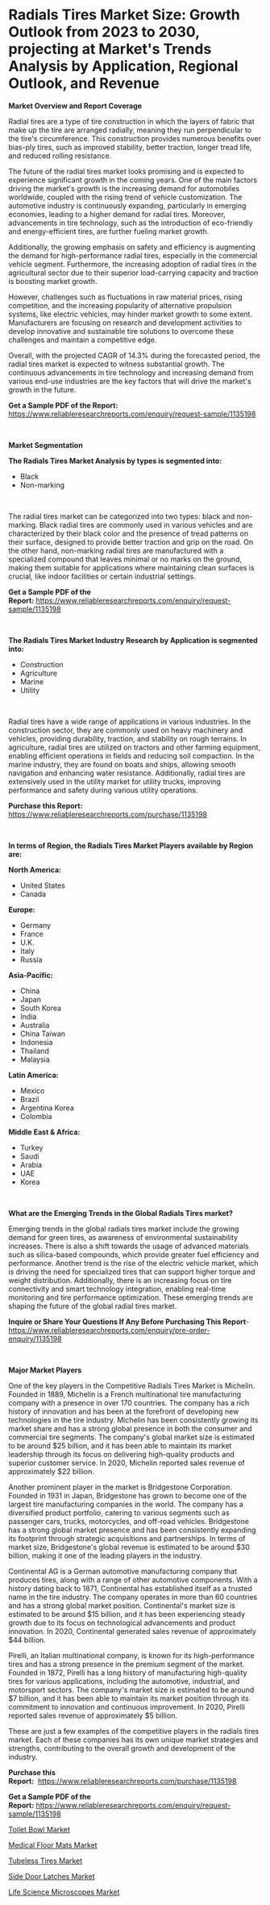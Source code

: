 <p><h1>Radials Tires Market Size: Growth Outlook from 2023 to 2030, projecting at Market's Trends Analysis by Application, Regional Outlook, and Revenue</h1></p><p><strong>Market Overview and Report Coverage</strong></p>
<p><p>Radial tires are a type of tire construction in which the layers of fabric that make up the tire are arranged radially, meaning they run perpendicular to the tire's circumference. This construction provides numerous benefits over bias-ply tires, such as improved stability, better traction, longer tread life, and reduced rolling resistance.</p><p>The future of the radial tires market looks promising and is expected to experience significant growth in the coming years. One of the main factors driving the market's growth is the increasing demand for automobiles worldwide, coupled with the rising trend of vehicle customization. The automotive industry is continuously expanding, particularly in emerging economies, leading to a higher demand for radial tires. Moreover, advancements in tire technology, such as the introduction of eco-friendly and energy-efficient tires, are further fueling market growth.</p><p>Additionally, the growing emphasis on safety and efficiency is augmenting the demand for high-performance radial tires, especially in the commercial vehicle segment. Furthermore, the increasing adoption of radial tires in the agricultural sector due to their superior load-carrying capacity and traction is boosting market growth.</p><p>However, challenges such as fluctuations in raw material prices, rising competition, and the increasing popularity of alternative propulsion systems, like electric vehicles, may hinder market growth to some extent. Manufacturers are focusing on research and development activities to develop innovative and sustainable tire solutions to overcome these challenges and maintain a competitive edge.</p><p>Overall, with the projected CAGR of 14.3% during the forecasted period, the radial tires market is expected to witness substantial growth. The continuous advancements in tire technology and increasing demand from various end-use industries are the key factors that will drive the market's growth in the future.</p></p>
<p><strong>Get a Sample PDF of the Report:</strong> <a href="https://www.reliableresearchreports.com/enquiry/request-sample/1135198">https://www.reliableresearchreports.com/enquiry/request-sample/1135198</a></p>
<p>&nbsp;</p>
<p><strong>Market Segmentation</strong></p>
<p><strong>The Radials Tires Market Analysis by types is segmented into:</strong></p>
<p><ul><li>Black</li><li>Non-marking</li></ul></p>
<p>&nbsp;</p>
<p><p>The radial tires market can be categorized into two types: black and non-marking. Black radial tires are commonly used in various vehicles and are characterized by their black color and the presence of tread patterns on their surface, designed to provide better traction and grip on the road. On the other hand, non-marking radial tires are manufactured with a specialized compound that leaves minimal or no marks on the ground, making them suitable for applications where maintaining clean surfaces is crucial, like indoor facilities or certain industrial settings.</p></p>
<p><strong>Get a Sample PDF of the Report:</strong>&nbsp;<a href="https://www.reliableresearchreports.com/enquiry/request-sample/1135198">https://www.reliableresearchreports.com/enquiry/request-sample/1135198</a></p>
<p>&nbsp;</p>
<p><strong>The Radials Tires Market Industry Research by Application is segmented into:</strong></p>
<p><ul><li>Construction</li><li>Agriculture</li><li>Marine</li><li>Utility</li></ul></p>
<p>&nbsp;</p>
<p><p>Radial tires have a wide range of applications in various industries. In the construction sector, they are commonly used on heavy machinery and vehicles, providing durability, traction, and stability on rough terrains. In agriculture, radial tires are utilized on tractors and other farming equipment, enabling efficient operations in fields and reducing soil compaction. In the marine industry, they are found on boats and ships, allowing smooth navigation and enhancing water resistance. Additionally, radial tires are extensively used in the utility market for utility trucks, improving performance and safety during various utility operations.</p></p>
<p><strong>Purchase this Report:</strong>&nbsp; <a href="https://www.reliableresearchreports.com/purchase/1135198">https://www.reliableresearchreports.com/purchase/1135198</a></p>
<p>&nbsp;</p>
<p><strong>In terms of Region, the Radials Tires Market Players available by Region are:</strong></p>
<p>
    <p> <strong> North America: </strong>
        <ul>
            <li>United States</li>
            <li>Canada</li>
        </ul>
        </p> 
    <p> <strong> Europe: </strong>
        <ul>
            <li>Germany</li>
            <li>France</li>
            <li>U.K.</li>
            <li>Italy</li>
            <li>Russia</li>
        </ul>
        </p> 
    <p> <strong> Asia-Pacific: </strong>
        <ul>
            <li>China</li>
            <li>Japan</li>
            <li>South Korea</li>
            <li>India</li>
            <li>Australia</li>
            <li>China Taiwan</li>
            <li>Indonesia</li>
            <li>Thailand</li>
            <li>Malaysia</li>
        </ul>
        </p> 
    <p> <strong> Latin America: </strong>
        <ul>
            <li>Mexico</li>
            <li>Brazil</li>
            <li>Argentina Korea</li>
            <li>Colombia</li>
        </ul>
        </p> 
    <p> <strong> Middle East & Africa: </strong>
        <ul>
            <li>Turkey</li>
            <li>Saudi</li>
            <li>Arabia</li>
            <li>UAE</li>
            <li>Korea</li>
        </ul>
    </p>
    </p>
<p>&nbsp;</p>
<p><strong>What are the Emerging Trends in the Global Radials Tires market?</strong></p>
<p><p>Emerging trends in the global radials tires market include the growing demand for green tires, as awareness of environmental sustainability increases. There is also a shift towards the usage of advanced materials such as silica-based compounds, which provide greater fuel efficiency and performance. Another trend is the rise of the electric vehicle market, which is driving the need for specialized tires that can support higher torque and weight distribution. Additionally, there is an increasing focus on tire connectivity and smart technology integration, enabling real-time monitoring and tire performance optimization. These emerging trends are shaping the future of the global radial tires market.</p></p>
<p><strong>Inquire or Share Your Questions If Any Before Purchasing This Report</strong>- <a href="https://www.reliableresearchreports.com/enquiry/pre-order-enquiry/1135198">https://www.reliableresearchreports.com/enquiry/pre-order-enquiry/1135198</a></p>
<p>&nbsp;</p>
<p><strong>Major Market Players</strong></p>
<p><p>One of the key players in the Competitive Radials Tires Market is Michelin. Founded in 1889, Michelin is a French multinational tire manufacturing company with a presence in over 170 countries. The company has a rich history of innovation and has been at the forefront of developing new technologies in the tire industry. Michelin has been consistently growing its market share and has a strong global presence in both the consumer and commercial tire segments. The company's global market size is estimated to be around $25 billion, and it has been able to maintain its market leadership through its focus on delivering high-quality products and superior customer service. In 2020, Michelin reported sales revenue of approximately $22 billion.</p><p>Another prominent player in the market is Bridgestone Corporation. Founded in 1931 in Japan, Bridgestone has grown to become one of the largest tire manufacturing companies in the world. The company has a diversified product portfolio, catering to various segments such as passenger cars, trucks, motorcycles, and off-road vehicles. Bridgestone has a strong global market presence and has been consistently expanding its footprint through strategic acquisitions and partnerships. In terms of market size, Bridgestone's global revenue is estimated to be around $30 billion, making it one of the leading players in the industry.</p><p>Continental AG is a German automotive manufacturing company that produces tires, along with a range of other automotive components. With a history dating back to 1871, Continental has established itself as a trusted name in the tire industry. The company operates in more than 60 countries and has a strong global market position. Continental's market size is estimated to be around $15 billion, and it has been experiencing steady growth due to its focus on technological advancements and product innovation. In 2020, Continental generated sales revenue of approximately $44 billion.</p><p>Pirelli, an Italian multinational company, is known for its high-performance tires and has a strong presence in the premium segment of the market. Founded in 1872, Pirelli has a long history of manufacturing high-quality tires for various applications, including the automotive, industrial, and motorsport sectors. The company's market size is estimated to be around $7 billion, and it has been able to maintain its market position through its commitment to innovation and continuous improvement. In 2020, Pirelli reported sales revenue of approximately $5 billion.</p><p>These are just a few examples of the competitive players in the radials tires market. Each of these companies has its own unique market strategies and strengths, contributing to the overall growth and development of the industry.</p></p>
<p><strong>Purchase this Report:</strong>&nbsp;&nbsp;<a href="https://www.reliableresearchreports.com/purchase/1135198">https://www.reliableresearchreports.com/purchase/1135198</a></p>
<p></p>
<p><strong>Get a Sample PDF of the Report:</strong>&nbsp;<a href="https://www.reliableresearchreports.com/enquiry/request-sample/1135198">https://www.reliableresearchreports.com/enquiry/request-sample/1135198</a></p>
<p><p><a href="https://medium.com/@paulmcglynn6456/toilet-bowl-market-insight-market-trends-growth-forecasted-from-2023-to-2030-754eb2f7241c">Toilet Bowl Market</a></p><p><a href="https://medium.com/@bethelokon998/medical-floor-mats-nbsp-market-focuses-on-market-share-size-and-projected-forecast-till-2030-4ca3ab3f67d4">Medical Floor Mats Market</a></p><p><a href="https://github.com/gulaimolin/Market-Research-Report-List-1/blob/main/tubeless-tires-market.md">Tubeless Tires Market</a></p><p><a href="https://github.com/ruslanpoljakovrd177/Market-Research-Report-List-1/blob/main/side-door-latches-market.md">Side Door Latches Market</a></p><p><a href="https://www.linkedin.com/pulse/life-science-microscopes-market-size-share-amp-trends-analysis-bryue/">Life Science Microscopes Market</a></p></p>